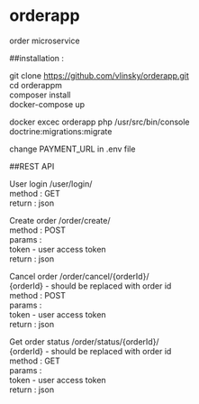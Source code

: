 # orderapp
order microservice

##installation :

git clone https://github.com/vlinsky/orderapp.git  
cd orderappm  
composer install  
docker-compose up  

docker excec orderapp php /usr/src/bin/console doctrine:migrations:migrate  

change PAYMENT_URL in .env file  
  
##REST API

User login /user/login/   
	method : GET   
	return : json   
   
Create order /order/create/  
	method : POST  
	params :  
    		token - user access token  
    return : json  
  
 Cancel order /order/cancel/{orderId}/  
    {orderId} - should be replaced with order id  
    method : POST  
    params :  
    		token - user access token  
 	return : json  
 	  
 Get order status /order/status/{orderId}/   
     {orderId} - should be replaced with order id  
     method : GET  
     params :  
     	token - user access token  
     return : json  